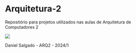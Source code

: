 # Arquitetura-2
Repositório para projetos utilizados nas aulas de Arquitetura de Computadores 2
 
<img src = "https://preview.redd.it/sly-has-2-nails-v0-z4gn5ooj32yb1.png width=769&format=png&auto=webp&s=ad7e55ea8785d3105cf60a20e4257718d24c3b19">

Daniel Salgado - ARQ2 - 2024/1
